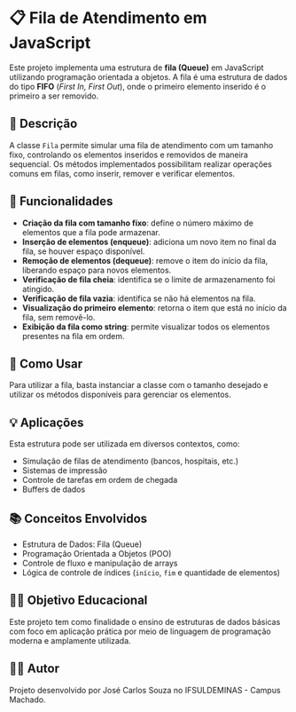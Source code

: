 # 📋 Fila de Atendimento em JavaScript

Este projeto implementa uma estrutura de **fila (Queue)** em JavaScript utilizando programação orientada a objetos. A fila é uma estrutura de dados do tipo **FIFO** (*First In, First Out*), onde o primeiro elemento inserido é o primeiro a ser removido.

## 📌 Descrição

A classe `Fila` permite simular uma fila de atendimento com um tamanho fixo, controlando os elementos inseridos e removidos de maneira sequencial. Os métodos implementados possibilitam realizar operações comuns em filas, como inserir, remover e verificar elementos.

## 🔧 Funcionalidades

- **Criação da fila com tamanho fixo**: define o número máximo de elementos que a fila pode armazenar.
- **Inserção de elementos (enqueue)**: adiciona um novo item no final da fila, se houver espaço disponível.
- **Remoção de elementos (dequeue)**: remove o item do início da fila, liberando espaço para novos elementos.
- **Verificação de fila cheia**: identifica se o limite de armazenamento foi atingido.
- **Verificação de fila vazia**: identifica se não há elementos na fila.
- **Visualização do primeiro elemento**: retorna o item que está no início da fila, sem removê-lo.
- **Exibição da fila como string**: permite visualizar todos os elementos presentes na fila em ordem.

## 🚀 Como Usar

Para utilizar a fila, basta instanciar a classe com o tamanho desejado e utilizar os métodos disponíveis para gerenciar os elementos.

## 💡 Aplicações

Esta estrutura pode ser utilizada em diversos contextos, como:
- Simulação de filas de atendimento (bancos, hospitais, etc.)
- Sistemas de impressão
- Controle de tarefas em ordem de chegada
- Buffers de dados

## 📚 Conceitos Envolvidos

- Estrutura de Dados: Fila (Queue)
- Programação Orientada a Objetos (POO)
- Controle de fluxo e manipulação de arrays
- Lógica de controle de índices (`início`, `fim` e quantidade de elementos)

## 👨‍🏫 Objetivo Educacional

Este projeto tem como finalidade o ensino de estruturas de dados básicas com foco em aplicação prática por meio de linguagem de programação moderna e amplamente utilizada.

## 🧑‍💻 Autor

Projeto desenvolvido por José Carlos Souza no IFSULDEMINAS - Campus Machado.
